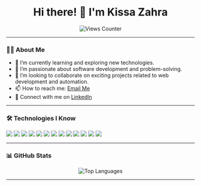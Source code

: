 <h1 align="center">Hi there! 👋 I'm Kissa Zahra</h1>

<p align="center">
  <img src="https://komarev.com/ghpvc/?username=kissasium&style=flat-square&color=blue" alt="Views Counter" />
</p>

---

### 👩‍💻 About Me
- 🌱 I’m currently learning and exploring new technologies.
- 🔭 I’m passionate about software development and problem-solving.
- 👯 I’m looking to collaborate on exciting projects related to web development and automation.
- 📫 How to reach me: [Email Me](mailto:kissasium@gmail.com)
- 💼 Connect with me on [LinkedIn](https://www.linkedin.com/in/kissa-zahra/)

---

### 🛠️ Technologies I Know
<p>
  <img src="https://img.shields.io/badge/Code-C++-blue" />
  <img src="https://img.shields.io/badge/Code-C%23-blueviolet" />
  <img src="https://img.shields.io/badge/Code-Python-green" />
  <img src="https://img.shields.io/badge/Code-JAVA-orange" />
  <img src="https://img.shields.io/badge/Database-MongoDB-brightgreen" />
  <img src="https://img.shields.io/badge/Framework-React%20Native-lightblue" />
  <img src="https://img.shields.io/badge/Stack-MERN-yellow" />
  <img src="https://img.shields.io/badge/Web-HTML%20%2F%20CSS-red" />
  <img src="https://img.shields.io/badge/Database-SQL-blue" />
  <img src="https://img.shields.io/badge/Tools-Git-red" />
  <img src="https://img.shields.io/badge/Tools-Jenkins-red" />
  <img src="https://img.shields.io/badge/Tools-Docker-lightblue" />
  <img src="https://img.shields.io/badge/Tools-Kubernetes-blue" />
</p>

---

### 📊 GitHub Stats
<p align="center">
  <img src="https://github-readme-stats.vercel.app/api/top-langs/?username=kissasium&layout=compact&theme=radical" alt="Top Languages" />
</p>

---

